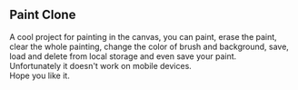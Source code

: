 ## Paint Clone  
A cool project for painting in the canvas, you can paint, erase the paint, clear the whole painting, change the color of brush and background, save, load and delete from local storage and even save your paint.  
Unfortunately it doesn't work on mobile devices.  
Hope you like it.
